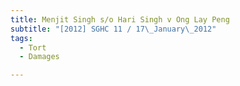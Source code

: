 ```yaml
---
title: Menjit Singh s/o Hari Singh v Ong Lay Peng 
subtitle: "[2012] SGHC 11 / 17\_January\_2012"
tags:
  - Tort
  - Damages

---
```



